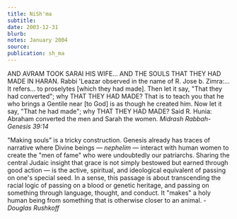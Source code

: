 ```yaml
---
title: NiSh'ma
subtitle:
date: 2003-12-31
blurb:
notes: January 2004
source:
publication: sh_ma
---
```


AND AVRAM TOOK SARAI HIS WIFE... AND THE SOULS THAT THEY HAD MADE IN HARAN. Rabbi 'Leazar observed in the name of R. Jose b. Zimra:... It refers... to proselytes \[which they had made\]. Then let it say, "That they had converted"; why THAT THEY HAD MADE? That is to teach you that he who brings a Gentile near \[to God\] is as though he created him. Now let it say, "That he had made"; why THAT THEY HAD MADE? Said R. Hunia: Abraham converted the men and Sarah the women. _Midrash Rabbah-Genesis 39:14_

"Making souls” is a tricky construction. Genesis already has traces of narrative where Divine beings — _nephelim_ — interact with human women to create the "men of fame" who were undoubtedly our patriarchs. Sharing the central Judaic insight that grace is not simply bestowed but earned through good action — is the active, spiritual, and ideological equivalent of passing on one's special seed. In a sense, this passage is about transcending the racial logic of passing on a blood or genetic heritage, and passing on something through language, thought, and conduct. It "makes" a holy human being from something that is otherwise closer to an animal.
\-_Douglas Rushkoff_
